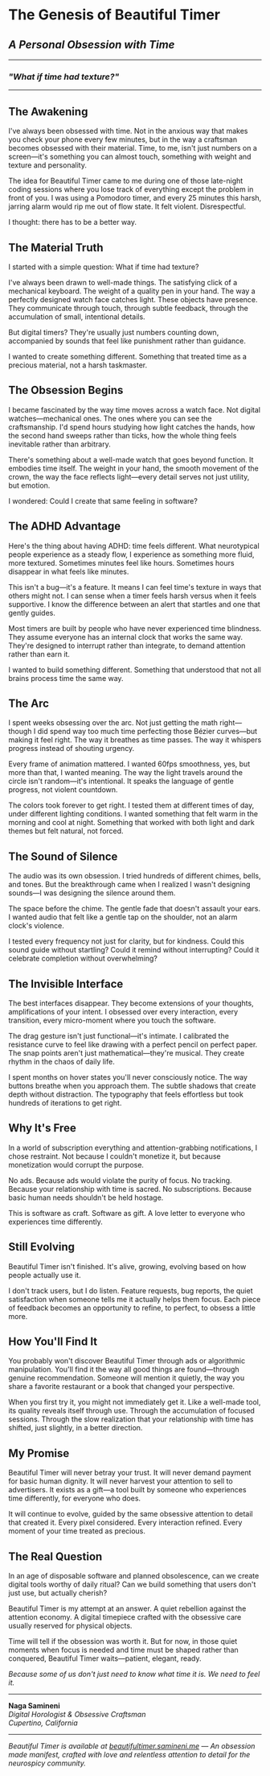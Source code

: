 # The Genesis of Beautiful Timer
## *A Personal Obsession with Time*

---

### *"What if time had texture?"*

---

## The Awakening

I've always been obsessed with time. Not in the anxious way that makes you check your phone every few minutes, but in the way a craftsman becomes obsessed with their material. Time, to me, isn't just numbers on a screen—it's something you can almost touch, something with weight and texture and personality.

The idea for Beautiful Timer came to me during one of those late-night coding sessions where you lose track of everything except the problem in front of you. I was using a Pomodoro timer, and every 25 minutes this harsh, jarring alarm would rip me out of flow state. It felt violent. Disrespectful.

I thought: there has to be a better way.

## The Material Truth

I started with a simple question: What if time had texture?

I've always been drawn to well-made things. The satisfying click of a mechanical keyboard. The weight of a quality pen in your hand. The way a perfectly designed watch face catches light. These objects have presence. They communicate through touch, through subtle feedback, through the accumulation of small, intentional details.

But digital timers? They're usually just numbers counting down, accompanied by sounds that feel like punishment rather than guidance.

I wanted to create something different. Something that treated time as a precious material, not a harsh taskmaster.

## The Obsession Begins

I became fascinated by the way time moves across a watch face. Not digital watches—mechanical ones. The ones where you can see the craftsmanship. I'd spend hours studying how light catches the hands, how the second hand sweeps rather than ticks, how the whole thing feels inevitable rather than arbitrary.

There's something about a well-made watch that goes beyond function. It embodies time itself. The weight in your hand, the smooth movement of the crown, the way the face reflects light—every detail serves not just utility, but emotion.

I wondered: Could I create that same feeling in software?

## The ADHD Advantage

Here's the thing about having ADHD: time feels different. What neurotypical people experience as a steady flow, I experience as something more fluid, more textured. Sometimes minutes feel like hours. Sometimes hours disappear in what feels like minutes.

This isn't a bug—it's a feature. It means I can feel time's texture in ways that others might not. I can sense when a timer feels harsh versus when it feels supportive. I know the difference between an alert that startles and one that gently guides.

Most timers are built by people who have never experienced time blindness. They assume everyone has an internal clock that works the same way. They're designed to interrupt rather than integrate, to demand attention rather than earn it.

I wanted to build something different. Something that understood that not all brains process time the same way.

## The Arc

I spent weeks obsessing over the arc. Not just getting the math right—though I did spend way too much time perfecting those Bézier curves—but making it feel right. The way it breathes as time passes. The way it whispers progress instead of shouting urgency.

Every frame of animation mattered. I wanted 60fps smoothness, yes, but more than that, I wanted meaning. The way the light travels around the circle isn't random—it's intentional. It speaks the language of gentle progress, not violent countdown.

The colors took forever to get right. I tested them at different times of day, under different lighting conditions. I wanted something that felt warm in the morning and cool at night. Something that worked with both light and dark themes but felt natural, not forced.

## The Sound of Silence

The audio was its own obsession. I tried hundreds of different chimes, bells, and tones. But the breakthrough came when I realized I wasn't designing sounds—I was designing the silence around them.

The space before the chime. The gentle fade that doesn't assault your ears. I wanted audio that felt like a gentle tap on the shoulder, not an alarm clock's violence.

I tested every frequency not just for clarity, but for kindness. Could this sound guide without startling? Could it remind without interrupting? Could it celebrate completion without overwhelming?

## The Invisible Interface

The best interfaces disappear. They become extensions of your thoughts, amplifications of your intent. I obsessed over every interaction, every transition, every micro-moment where you touch the software.

The drag gesture isn't just functional—it's intimate. I calibrated the resistance curve to feel like drawing with a perfect pencil on perfect paper. The snap points aren't just mathematical—they're musical. They create rhythm in the chaos of daily life.

I spent months on hover states you'll never consciously notice. The way buttons breathe when you approach them. The subtle shadows that create depth without distraction. The typography that feels effortless but took hundreds of iterations to get right.

## Why It's Free

In a world of subscription everything and attention-grabbing notifications, I chose restraint. Not because I couldn't monetize it, but because monetization would corrupt the purpose.

No ads. Because ads would violate the purity of focus.
No tracking. Because your relationship with time is sacred.
No subscriptions. Because basic human needs shouldn't be held hostage.

This is software as craft. Software as gift. A love letter to everyone who experiences time differently.

## Still Evolving

Beautiful Timer isn't finished. It's alive, growing, evolving based on how people actually use it.

I don't track users, but I do listen. Feature requests, bug reports, the quiet satisfaction when someone tells me it actually helps them focus. Each piece of feedback becomes an opportunity to refine, to perfect, to obsess a little more.

## How You'll Find It

You probably won't discover Beautiful Timer through ads or algorithmic manipulation. You'll find it the way all good things are found—through genuine recommendation. Someone will mention it quietly, the way you share a favorite restaurant or a book that changed your perspective.

When you first try it, you might not immediately get it. Like a well-made tool, its quality reveals itself through use. Through the accumulation of focused sessions. Through the slow realization that your relationship with time has shifted, just slightly, in a better direction.

## My Promise

Beautiful Timer will never betray your trust. It will never demand payment for basic human dignity. It will never harvest your attention to sell to advertisers. It exists as a gift—a tool built by someone who experiences time differently, for everyone who does.

It will continue to evolve, guided by the same obsessive attention to detail that created it. Every pixel considered. Every interaction refined. Every moment of your time treated as precious.

## The Real Question

In an age of disposable software and planned obsolescence, can we create digital tools worthy of daily ritual? Can we build something that users don't just use, but actually cherish?

Beautiful Timer is my attempt at an answer. A quiet rebellion against the attention economy. A digital timepiece crafted with the obsessive care usually reserved for physical objects.

Time will tell if the obsession was worth it. But for now, in those quiet moments when focus is needed and time must be shaped rather than conquered, Beautiful Timer waits—patient, elegant, ready.

*Because some of us don't just need to know what time it is. We need to feel it.*

---

**Naga Samineni**  
*Digital Horologist & Obsessive Craftsman*  
*Cupertino, California*

---

*Beautiful Timer is available at [beautifultimer.samineni.me](https://beautifultimer.samineni.me) — An obsession made manifest, crafted with love and relentless attention to detail for the neurospicy community.* 